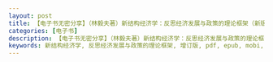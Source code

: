 ```yaml
---
layout: post
title: 【电子书无密分享】（林毅夫著）新结构经济学：反思经济发展与政策的理论框架（新版 增订版）pdf_epub_mobi_azw3下载
categories: [电子书]
description: 【电子书无密分享】（林毅夫著）新结构经济学：反思经济发展与政策的理论框架（新版 增订版）pdf_epub_mobi_azw3下载
keywords: 新结构经济学, 反思经济发展与政策的理论框架, 增订版, pdf, epub, mobi, azw3, 下载 
---
```





